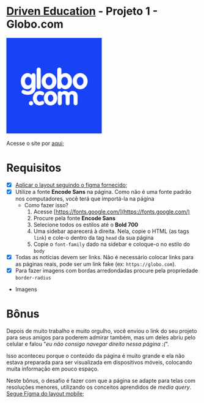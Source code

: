 # [Driven Education](https://www.driven.com.br/) - Projeto 1 - Globo.com

<img src="https://github.com/Ranbut/projeto1-globo.com/blob/main/assets/globocom.png" alt="globo.com">

Acesse o site por [aqui](https://ranbut.github.io/projeto1-globo.com/);

# Requisitos

- [X]  [Aplicar o layout seguindo o figma fornecido](https://github.com/Ranbut/projeto1-globo.com/blob/main/layouts/Desktop.pdf);
- [X]  Utilize a fonte **Encode Sans** na página. Como não é uma fonte padrão nos computadores, você terá que importá-la na página
    - Como fazer isso?
        1. Acesse [https://fonts.google.com/](https://fonts.google.com/)
        2. Procure pela fonte **Encode Sans**
        3. Selecione todos os estilos até o **Bold 700**
        4. Uma sidebar aparecerá à direita. Nela, copie o HTML (as tags `link`) e cole-o dentro da tag `head` da sua página
        5. Copie o `font-family` dado na sidebar e coloque-o no estilo do `body` 
- [X]  Todas as notícias devem ser links. Não é necessário colocar links para as páginas reais, pode ser um link fake (ex: `https://globo.com`).
- [X]  Para fazer imagens com bordas arredondadas procure pela propriedade `border-radius`
- Imagens

    

# Bônus

Depois de muito trabalho e muito orgulho, você enviou o link do seu projeto para seus amigos para poderem admirar também, mas um deles abriu pelo celular e falou "*eu não consigo navegar direito nessa página :(*".

Isso aconteceu porque o conteúdo da página é muito grande e ela não estava preparada para ser visualizada em dispositivos móveis, colocando muita informação em pouco espaço.

Neste bônus, o desafio é fazer com que a página se adapte para telas com resoluções menores, utilizando os conceitos aprendidos de *media query*.
[Segue Figma do layout mobile](https://github.com/Ranbut/projeto1-globo.com/blob/main/layouts/Mobile.pdf);
